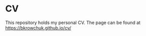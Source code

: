 # CV

This repository holds my personal CV.
The page can be found at https://bkrowchuk.github.io/cv/
